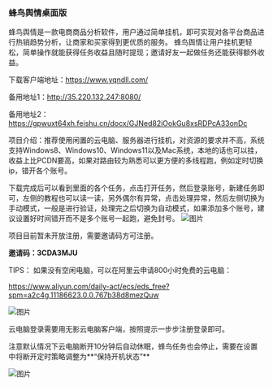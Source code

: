 ### 蜂鸟舆情桌面版

蜂鸟舆情是一款电商商品分析软件，用户通过简单挂机，即可实现对各平台商品进行热销趋势分析，让商家和买家得到更优质的服务。 蜂鸟舆情让用户挂机更轻松，简单操作就能获得任务收益且随时提现；邀请好友一起做任务还能获得额外收益。

下载客户端地址：https://www.yqndll.com/

备用地址1：http://35.220.132.247:8080/

备用地址2：https://gpwuxt64xh.feishu.cn/docx/GJNed82iOokGu8xsRDPcA33onDc

项目介绍：推荐使用闲置的云电脑、服务器进行挂机，对资源的要求并不高，系统支持Windows8、Windows10、Windows11以及Mac系统，本地的话也可以挂，收益上比PCDN要高，如果对路由较为熟悉可以更方便的多线程跑，例如定时切换ip，错开各个账号。

下载完成后可以看到里面的各个任务，点击打开任务，然后登录账号，新建任务即可，左侧的教程也可以读一读，另外偶尔有异常，点击处理异常，然后左侧切换为手动模式，一般是进行验证，处理完之后切换为自动模式，如果添加多个账号，建议设置好时间错开而不是多个账号一起跑，避免封号​。
![图片](https://github.com/fengniaoyq/fengniaoyq/assets/79246539/dfee6379-7895-4cc6-b60b-ad5a34b83755)

项目目前暂未开放注册，需要邀请码方可注册。

**邀请码：3CDA3MJU**

TIPS：
如果没有空闲电脑，可以在阿里云申请800小时免费的云电脑：

https://www.aliyun.com/daily-act/ecs/eds_free?spm=a2c4g.11186623.0.0.767b38d8mezQuw

![图片](https://github.com/fengniaoyq/fengniaoyq/assets/79246539/a4727709-8f5a-4414-ae72-be5eb9501335)

云电脑登录需要用无影云电脑客户端，按照提示一步步注册登录即可。

注意默认情况下云电脑断开10分钟后自动休眠，蜂鸟任务也会停止，需要在设置中将断开定时策略调整为**“保持开机状态”**

![图片](https://github.com/fengniaoyq/fengniaoyq/assets/79246539/04ef8539-7778-4952-8454-79de352c663a)


<!--
**fengniaoyq/fengniaoyq** is a ✨ _special_ ✨ repository because its `README.md` (this file) appears on your GitHub profile.

Here are some ideas to get you started:

- 🔭 I’m currently working on ...
- 🌱 I’m currently learning ...
- 👯 I’m looking to collaborate on ...
- 🤔 I’m looking for help with ...
- 💬 Ask me about ...
- 📫 How to reach me: ...
- 😄 Pronouns: ...
- ⚡ Fun fact: ...
-->
